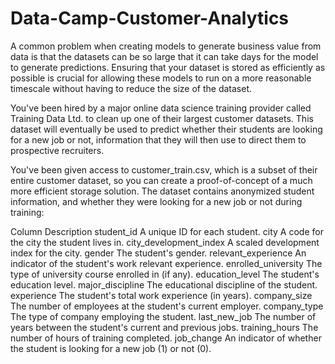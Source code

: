# Data-Camp-Customer-Analytics

A common problem when creating models to generate business value from data is that the datasets can be so large that it can take days for the model to generate predictions. Ensuring that your dataset is stored as efficiently as possible is crucial for allowing these models to run on a more reasonable timescale without having to reduce the size of the dataset.

You've been hired by a major online data science training provider called Training Data Ltd. to clean up one of their largest customer datasets. This dataset will eventually be used to predict whether their students are looking for a new job or not, information that they will then use to direct them to prospective recruiters.

You've been given access to customer_train.csv, which is a subset of their entire customer dataset, so you can create a proof-of-concept of a much more efficient storage solution. The dataset contains anonymized student information, and whether they were looking for a new job or not during training:

Column	Description
student_id	A unique ID for each student.
city	A code for the city the student lives in.
city_development_index	A scaled development index for the city.
gender	The student's gender.
relevant_experience	An indicator of the student's work relevant experience.
enrolled_university	The type of university course enrolled in (if any).
education_level	The student's education level.
major_discipline	The educational discipline of the student.
experience	The student's total work experience (in years).
company_size	The number of employees at the student's current employer.
company_type	The type of company employing the student.
last_new_job	The number of years between the student's current and previous jobs.
training_hours	The number of hours of training completed.
job_change	An indicator of whether the student is looking for a new job (1) or not (0).
